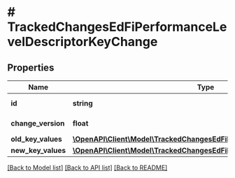 # # TrackedChangesEdFiPerformanceLevelDescriptorKeyChange

## Properties

Name | Type | Description | Notes
------------ | ------------- | ------------- | -------------
**id** | **string** | Resource identifier | [optional]
**change_version** | **float** | Change version | [optional]
**old_key_values** | [**\OpenAPI\Client\Model\TrackedChangesEdFiPerformanceLevelDescriptorKey**](TrackedChangesEdFiPerformanceLevelDescriptorKey.md) |  | [optional]
**new_key_values** | [**\OpenAPI\Client\Model\TrackedChangesEdFiPerformanceLevelDescriptorKey**](TrackedChangesEdFiPerformanceLevelDescriptorKey.md) |  | [optional]

[[Back to Model list]](../../README.md#models) [[Back to API list]](../../README.md#endpoints) [[Back to README]](../../README.md)
